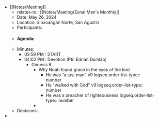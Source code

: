 - [[Notes/Meeting]]
	- relates-to:: [[Notes/Meeting/Zonal Men's Monthly]]
	- Date: May 26, 2024
	- Location: Sinaoangan Norte, San Agustin
	- Participants:
	- #### Agenda:
	- Minutes:
		- 03:59 PM : START
		- 04:02 PM : Devotion (Ptr. Edrian Dumlao)
			- Genesis 6
				- Why Noah found grace in the eyes of the lord
					- He was "a just man" v9
					  logseq.order-list-type:: number
					- He "walked with God" v9
					  logseq.order-list-type:: number
					- He was a preacher of righteousness
					  logseq.order-list-type:: number
				-
	- Decisions:
-